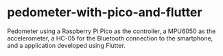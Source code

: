 # pedometer-with-pico-and-flutter
Pedometer using a Raspberry Pi Pico as the controller, a MPU6050 as the accelerometer, a HC-05 for the Bluetooth connection to the smartphone, and a application developed using Flutter.
